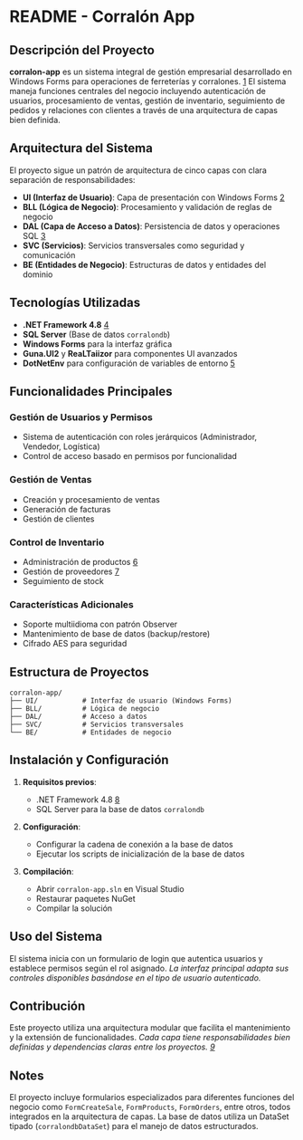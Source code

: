# README - Corralón App

## Descripción del Proyecto

**corralon-app** es un sistema integral de gestión empresarial desarrollado en Windows Forms para operaciones de ferreterías y corralones. [1](#0-0)  El sistema maneja funciones centrales del negocio incluyendo autenticación de usuarios, procesamiento de ventas, gestión de inventario, seguimiento de pedidos y relaciones con clientes a través de una arquitectura de capas bien definida. <cite/>

## Arquitectura del Sistema

El proyecto sigue un patrón de arquitectura de cinco capas con clara separación de responsabilidades:

- **UI (Interfaz de Usuario)**: Capa de presentación con Windows Forms [2](#0-1) 
- **BLL (Lógica de Negocio)**: Procesamiento y validación de reglas de negocio <cite/>
- **DAL (Capa de Acceso a Datos)**: Persistencia de datos y operaciones SQL [3](#0-2) 
- **SVC (Servicios)**: Servicios transversales como seguridad y comunicación <cite/>
- **BE (Entidades de Negocio)**: Estructuras de datos y entidades del dominio <cite/>

## Tecnologías Utilizadas

- **.NET Framework 4.8** [4](#0-3) 
- **SQL Server** (Base de datos `corralondb`) <cite/>
- **Windows Forms** para la interfaz gráfica
- **Guna.UI2** y **ReaLTaiizor** para componentes UI avanzados <cite/>
- **DotNetEnv** para configuración de variables de entorno [5](#0-4) 

## Funcionalidades Principales

### Gestión de Usuarios y Permisos
- Sistema de autenticación con roles jerárquicos (Administrador, Vendedor, Logística) <cite/>
- Control de acceso basado en permisos por funcionalidad <cite/>

### Gestión de Ventas
- Creación y procesamiento de ventas <cite/>
- Generación de facturas <cite/>
- Gestión de clientes <cite/>

### Control de Inventario
- Administración de productos [6](#0-5) 
- Gestión de proveedores [7](#0-6) 
- Seguimiento de stock <cite/>

### Características Adicionales
- Soporte multiidioma con patrón Observer <cite/>
- Mantenimiento de base de datos (backup/restore) <cite/>
- Cifrado AES para seguridad <cite/>

## Estructura de Proyectos

```
corralon-app/
├── UI/           # Interfaz de usuario (Windows Forms)
├── BLL/          # Lógica de negocio
├── DAL/          # Acceso a datos
├── SVC/          # Servicios transversales
└── BE/           # Entidades de negocio
```

## Instalación y Configuración

1. **Requisitos previos**:
   - .NET Framework 4.8 [8](#0-7) 
   - SQL Server para la base de datos `corralondb`

2. **Configuración**:
   - Configurar la cadena de conexión a la base de datos
   - Ejecutar los scripts de inicialización de la base de datos

3. **Compilación**:
   - Abrir `corralon-app.sln` en Visual Studio
   - Restaurar paquetes NuGet
   - Compilar la solución

## Uso del Sistema

El sistema inicia con un formulario de login que autentica usuarios y establece permisos según el rol asignado. <cite/> La interfaz principal adapta sus controles disponibles basándose en el tipo de usuario autenticado. <cite/>

## Contribución

Este proyecto utiliza una arquitectura modular que facilita el mantenimiento y la extensión de funcionalidades. <cite/> Cada capa tiene responsabilidades bien definidas y dependencias claras entre los proyectos. [9](#0-8) 

## Notes

El proyecto incluye formularios especializados para diferentes funciones del negocio como `FormCreateSale`, `FormProducts`, `FormOrders`, entre otros, todos integrados en la arquitectura de capas. La base de datos utiliza un DataSet tipado (`corralondbDataSet`) para el manejo de datos estructurados.



